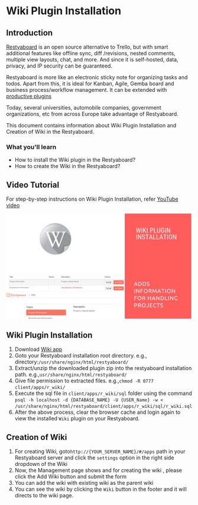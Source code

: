 # Wiki Plugin Installation

## Introduction

[Restyaboard](https://restya.com/board) is an open source alternative to Trello, but with smart additional features like offline sync, diff /revisions, nested comments, multiple view layouts, chat, and more. And since it is self-hosted, data, privacy, and IP security can be guaranteed.

Restyaboard is more like an electronic sticky note for organizing tasks and todos. Apart from this, it is ideal for Kanban, Agile, Gemba board and business process/workflow management. It can be extended with [productive plugins](https://restya.com/board/apps "productive plugins")

Today, several universities, automobile companies, government organizations, etc from across Europe take advantage of Restyaboard.

This document contains information about Wiki Plugin Installation and Creation of Wiki in the Restyaboard.

### What you'll learn

*   How to install the Wiki plugin in the Restyaboard?
*   How to create the Wiki in the Restyaboard?

## Video Tutorial

For step-by-step instructions on Wiki Plugin Installation, refer [YouTube video](https://www.youtube.com/watch?v=hA9M0j3V-Z8 "Watch video on Wiki Plugin Installation")

[![Wiki Plugin Installation](wiki-plugin-installation.png)](https://www.youtube.com/watch?v=hA9M0j3V-Z8 "Watch video on Wiki Plugin Installation")  

## Wiki Plugin Installation

1.  Download [Wiki app](https://restya.com/board/apps/r_wiki "Wiki app")
2.  Goto your Restyaboard installation root directory. e.g., directory:`/usr/share/nginx/html/restyaboard/`
3.  Extract/unzip the downloaded plugin zip into the restyaboard installation path. e.g.,`usr/share/nginx/html/restyaboard/`
4.  Give file permission to extracted files. e.g.,`chmod -R 0777 client/apps/r_wiki/`
5.  Execute the sql file in `client/apps/r_wiki/sql` folder using the command `psql -h localhost -d {DATABASE_NAME} -U {USER_Name} -w < /usr/share/nginx/html/restyaboard/client/apps/r_wiki/sql/r_wiki.sql`
6.  After the above process, clear the browser cache and login again to view the installed `Wiki` plugin on your Restyaboard.

## Creation of Wiki

1.  For creating Wiki, goto`http://{YOUR_SERVER_NAME}/#/apps` path in your Restyaboard server and click the `settings` option in the right side dropdown of the Wiki
2.  Now, the Management page shows and for creating the wiki , please click the Add Wiki button and submit the form
3.  You can add the wiki with existing wiki as the parent wiki
4.  You can see the wiki by clicking the `Wiki` button in the footer and it will directs to the wiki page.